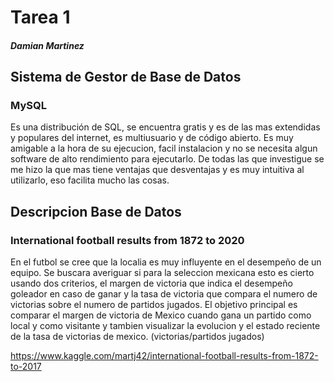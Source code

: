 # Tarea 1

##### Damian Martinez

## Sistema de Gestor de Base de Datos

### MySQL

Es una distribución de SQL, se encuentra gratis y es de las mas extendidas y populares del internet, es multiusuario y de código abierto. 
Es muy amigable a la hora de su ejecucion, facil instalacion y no se necesita algun software de alto rendimiento para ejecutarlo. De todas las que investigue se me hizo la que mas tiene ventajas que desventajas y es muy intuitiva al utilizarlo, eso facilita mucho las cosas.



## Descripcion Base de Datos

### International football results from 1872 to 2020

En el futbol se cree que la localia es muy influyente en el desempeño de un equipo. Se buscara averiguar si para la seleccion mexicana esto es cierto usando dos criterios, el margen de victoria que indica el desempeño goleador en caso de ganar y la tasa de victoria que compara el numero de victorias sobre el numero de partidos jugados.
El objetivo principal es comparar el margen de victoria de Mexico cuando gana un partido como local y como visitante y tambien visualizar la evolucion y el estado reciente de la tasa de victorias de mexico. (victorias/partidos jugados) 

 https://www.kaggle.com/martj42/international-football-results-from-1872-to-2017

